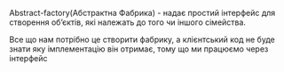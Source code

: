 Abstract-factory(Абстрактна Фабрика) -  надає простий інтерфейс для створення об’єктів,
які належать до того чи іншого сімейства.

Все що нам потрібно це створити фабрику, а клієнтський код не буде знати 
яку імплементацію він отримає, тому що ми працюємо через інтерфейс
